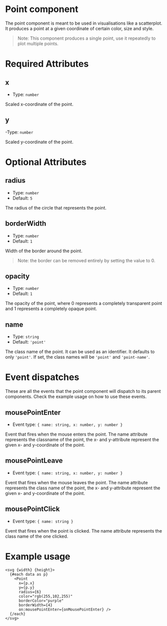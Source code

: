 # Point component

The point component is meant to be used in visualisations like a scatterplot. It produces a point at a given coordinate of certain color, size and style.

> Note: This component produces a single point, use it repeatedly to plot multiple points.

# Required Attributes

## x

- Type: `number`

Scaled x-coordinate of the point.

## y

-Type: `number`

Scaled y-coordinate of the point.

# Optional Attributes

## radius

- Type: `number`
- Default: `5`

The radius of the circle that represents the point.

## borderWidth

- Type: `number`
- Default: `1`

Width of the border around the point.

> Note: the border can be removed entirely by setting the value to 0.

## opacity

- Type: `number`
- Default: `1`

The opacity of the point, where 0 represents a completely transparent point and 1 represents a completely opaque point.

## name

- Type: `string`
- Default: `'point'`

The class name of the point. It can be used as an identifier. It defaults to only `'point'`. If set, the class names will be `'point'` and `'point-name'`.

# Event dispatches

These are all the events that the point component will dispatch to its parent components. Check the example usage on how to use these events.

## mousePointEnter

- Event type: `{ name: string, x: number, y: number }`

Event that fires when the mouse enters the point. The name attribute represents the classname of the point, the x- and y-attribute represent the given x- and y-coordinate of the point.

## mousePointLeave

- Event type: `{ name: string, x: number, y: number }`

Event that fires when the mouse leaves the point. The name attribute represents the class name of the point, the x- and y-attribute represent the given x- and y-coordinate of the point.

## mousePointClick

- Event type: `{ name: string }`

Event that fires when the point is clicked. The name attribute represents the class name of the one clicked.

# Example usage

```svelte
<svg {width} {height}>
  {#each data as p}
    <Point
      x={p.x}
      y={p.y}
      radius={6}
      color="rgb(255,102,255)"
      borderColor="purple"
      borderWidth={4}
      on:mousePointEnter={onMousePointEnter} />
  {/each}
</svg>
```
